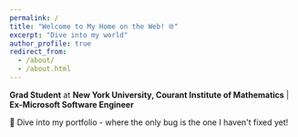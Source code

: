 ```yaml
---
permalink: /
title: "Welcome to My Home on the Web! 🌐"
excerpt: "Dive into my world"
author_profile: true
redirect_from: 
  - /about/
  - /about.html
---
```


**Grad Student** at **New York University, Courant Institute of Mathematics** | **Ex-Microsoft Software Engineer**

🚀 Dive into my portfolio - where the only bug is the one I haven't fixed yet!

